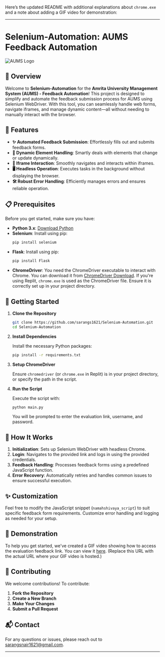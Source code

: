 Here’s the updated README with additional explanations about `chrome.exe` and a note about adding a GIF video for demonstration:

---

# Selenium-Automation: AUMS Feedback Automation

![AUMS Logo](https://aumsam.amrita.edu/cas/images/logo.png)

## 🚀 Overview

Welcome to **Selenium-Automation** for the **Amrita University Management System (AUMS) - Feedback Automation**! This project is designed to simplify and automate the feedback submission process for AUMS using Selenium WebDriver. With this tool, you can seamlessly handle web forms, navigate iframes, and manage dynamic content—all without needing to manually interact with the browser.

## 🌟 Features

- **✨ Automated Feedback Submission**: Effortlessly fills out and submits feedback forms.
- **🔄 Dynamic Element Handling**: Smartly deals with elements that change or update dynamically.
- **🔲 Iframe Interaction**: Smoothly navigates and interacts within iframes.
- **🖥️ Headless Operation**: Executes tasks in the background without displaying the browser.
- **🛠️ Robust Error Handling**: Efficiently manages errors and ensures reliable operation.

## 📋 Prerequisites

Before you get started, make sure you have:

- **Python 3.x**: [Download Python](https://www.python.org/downloads/)
- **Selenium**: Install using pip:
  ```bash
  pip install selenium
  ```
- **Flask**: Install using pip:
  ```bash
  pip install Flask
  ```
- **ChromeDriver**: You need the ChromeDriver executable to interact with Chrome. You can download it from [ChromeDriver Download](https://sites.google.com/chromium.org/driver/). If you're using Replit, `chrome.exe` is used as the ChromeDriver file. Ensure it is correctly set up in your project directory.

## 🚀 Getting Started

1. **Clone the Repository**

   ```bash
   git clone https://github.com/sarangs1621/Selenium-Automation.git
   cd Selenium-Automation
   ```

2. **Install Dependencies**

   Install the necessary Python packages:

   ```bash
   pip install -r requirements.txt
   ```

3. **Setup ChromeDriver**

   Ensure `chromedriver` (or `chrome.exe` in Replit) is in your project directory, or specify the path in the script.

4. **Run the Script**

   Execute the script with:

   ```bash
   python main.py
   ```

   You will be prompted to enter the evaluation link, username, and password.

## 🔧 How It Works

1. **Initialization**: Sets up Selenium WebDriver with headless Chrome.
2. **Login**: Navigates to the provided link and logs in using the provided credentials.
3. **Feedback Handling**: Processes feedback forms using a predefined JavaScript function.
4. **Error Recovery**: Automatically retries and handles common issues to ensure successful execution.

## ✨ Customization

Feel free to modify the JavaScript snippet (`namahshivaya_script`) to suit specific feedback form requirements. Customize error handling and logging as needed for your setup.

## 🎥 Demonstration

To help you get started, we've created a GIF video showing how to access the evaluation feedback link. You can view it [here](https://example.com/path/to/demo.gif). (Replace this URL with the actual URL where your GIF video is hosted.)

## 🤝 Contributing

We welcome contributions! To contribute:

1. **Fork the Repository**
2. **Create a New Branch**
3. **Make Your Changes**
4. **Submit a Pull Request**

## 📬 Contact

For any questions or issues, please reach out to [sarangsnair1621@gmail.com](mailto:sarangsnair1621@gmail.com).

---

